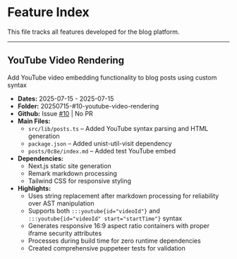 # Feature Index

This file tracks all features developed for the blog platform.

---
## YouTube Video Rendering
Add YouTube video embedding functionality to blog posts using custom syntax

- **Dates:** 2025-07-15 - 2025-07-15
- **Folder:** 20250715-#10-youtube-video-rendering
- **Github:** Issue [#10](https://github.com/eyals/blog-public/issues/10) | No PR
- **Main Files:**
  - `src/lib/posts.ts` – Added YouTube syntax parsing and HTML generation
  - `package.json` – Added unist-util-visit dependency
  - `posts/0c8e/index.md` – Added test YouTube embed
- **Dependencies:**
  - Next.js static site generation
  - Remark markdown processing
  - Tailwind CSS for responsive styling
- **Highlights:**
  - Uses string replacement after markdown processing for reliability over AST manipulation
  - Supports both `:::youtube{id="videoId"}` and `:::youtube{id="videoId" start="startTime"}` syntax
  - Generates responsive 16:9 aspect ratio containers with proper iframe security attributes
  - Processes during build time for zero runtime dependencies
  - Created comprehensive puppeteer tests for validation